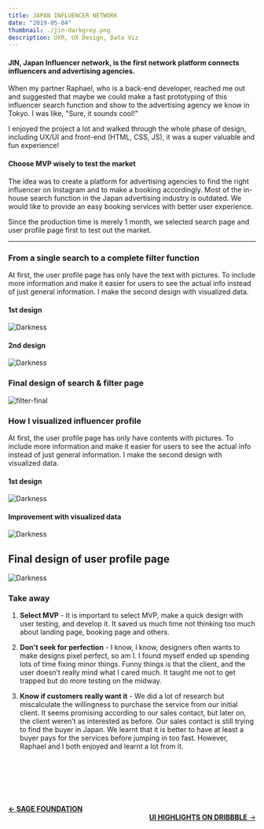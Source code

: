```yaml
---
title: JAPAN INFLUENCER NETWORK
date: "2019-05-04"
thumbnail: ./jin-darkgrey.png
description: UXR, UX Design, Data Viz
---
```


#### JIN, Japan Influencer network, is the first network platform connects influencers and advertising agencies.

When my partner Raphael, who is a back-end developer, reached me out and suggested that maybe we could make a fast prototyping of this influencer search function and show to the advertising agency we know in Tokyo. I was like, "Sure, it sounds cool!"

I enjoyed the project a lot and walked through the whole phase of design, including UX/UI and front-end (HTML, CSS, JS), it was a super valuable and fun experience!

#### Choose MVP wisely to test the market

The idea was to create a platform for advertising agencies to find the right influencer on Instagram and to make a booking accordingly. Most of the in-house search function in the Japan advertising industry is outdated. We would like to provide an easy booking services with better user experience.

Since the production time is merely 1 month, we selected search page and user profile page first to test out the market.

---

### From a single search to a complete filter function

At first, the user profile page has only have the text with pictures. To include more information and make it easier for users to see the actual info instead of just general information. I make the second design with visualized data.

#### 1st design

<div class="kg-card kg-image-card">

![Darkness](./search-page1.png)

</div>

#### 2nd design

<div class="kg-card kg-image-card">

![Darkness](./filter-page-model.png)

</div>

### Final design of search & filter page

<div class="kg-card kg-image-card">

![filter-final](./filter-final.png)

</div>

### How I visualized influencer profile

At first, the user profile page has only have contents with pictures. To include more information and make it easier for users to see the actual info instead of just general information. I make the second design with visualized data.

#### 1st design

<div class="kg-card kg-image-card">

![Darkness](./influencer-dashboard-1.png)

</div>

#### Improvement with visualized data

<div class="kg-card kg-image-card">

![Darkness](./influencer-dashboard-2.png)

</div>

## Final design of user profile page

<div class="kg-card kg-image-card">

![Darkness](./influencer-dashboard-5.png)

</div>

### Take away

1.  **Select MVP** - It is important to select MVP, make a quick design with user testing, and develop it. It saved us much time not thinking too much about landing page, booking page and others.

2.  **Don't seek for perfection** - I know, I know, designers often wants to make designs pixel perfect, so am I. I found myself ended up spending lots of time fixing minor things. Funny things is that the client, and the user doesn’t really mind what I cared much. It taught me not to get trapped but do more testing on the midway.

3.  **Know if customers really want it** - We did a lot of research but miscalculate the willingness to purchase the service from our initial client. It seems promising according to our sales contact, but later on, the client weren’t as interested as before. Our sales contact is still trying to find the buyer in Japan. We learnt that it is better to have at least a buyer pays for the services before jumping in too fast. However, Raphael and I both enjoyed and learnt a lot from it.

<br/>

<br/>

<br/><br/>

<div style="text-align-last:start;">
  <a href='/sage-foundation'>
    <b>&#8592; SAGE FOUNDATION</b>
  </a>
</div>

<div style=text-align-last:end>
  
<a href='/dribbble-hightlight'>
       <b>UI HIGHLIGHTS ON DRIBBBLE</b> &#8594; 
      </a>
</div>

